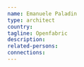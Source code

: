 ```yaml
---
name: Emanuele Paladin
type: architect
country: 
tagline: Openfabric
description:
related-persons:
connections:
---
```

